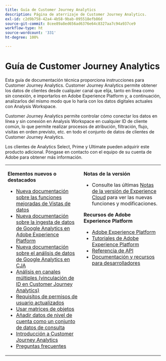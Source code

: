 ```yaml
---
title: Guía de Customer Journey Analytics
description: Página de aterrizaje de Customer Journey Analytics.
exl-id: c2d9b758-42a4-4b58-9bab-095518efb86d
source-git-commit: 8cee89a8ed656ad6376e64c8327aa7c94a937ce9
workflow-type: ht
source-wordcount: '331'
ht-degree: 100%

---
```


# Guía de Customer Journey Analytics

Esta guía de documentación técnica proporciona instrucciones para Customer Journey Analytics. Customer Journey Analytics permite obtener los datos de clientes desde cualquier canal que elija, tanto en línea como sin conexión, e importarlos en Adobe Experience Platform y, a continuación, analizarlos del mismo modo que lo haría con los datos digitales actuales con Analysis Workspace.

Customer Journey Analytics permite controlar cómo conectar los datos en línea y sin conexión en Analysis Workspace en cualquier ID de cliente común, lo que permite realizar procesos de atribución, filtración, flujo, visitas en orden previsto, etc. en todo el conjunto de datos de clientes de Customer Journey Analytics.

Los clientes de Analytics Select, Prime y Ultimate pueden adquirir este producto adicional. Póngase en contacto con el equipo de su cuenta de Adobe para obtener más información.

<table frame="none"> 
 <tbody> 
  <tr> 
   <td colname="col1" colsep="0" rowsep="0" valign="top"> <p class="head"> <b>Elementos nuevos o destacados</b> </p> <p> 
     <ul>
      <li><a href="https://experienceleague.adobe.com/docs/analytics-platform/using/cja-dataviews/data-views.html?lang=es#cja-dataviews"> Nueva documentación sobre las funciones mejoradas de Vistas de datos </a> </li>
      <li><a href="https://experienceleague.adobe.com/docs/analytics-platform/using/cja-usecases/ga-to-cja.html?lang=es#cja-usecases"> Nueva documentación sobre la ingesta de datos de Google Analytics en Adobe Experience Platform </a> </li>
      <li><a href="https://experienceleague.adobe.com/docs/analytics-platform/using/cja-usecases/ga-to-cja-reporting.html?lang=es#cja-usecases"> Nueva documentación sobre el análisis de datos de Google Analytics en CJA </a> </li>
      <li><a href="https://experienceleague.adobe.com/docs/analytics-platform/using/cja-connections/cca/overview.html?lang=es#cja-connections"> Análisis en canales múltiples (vinculación de ID en Customer Journey Analytics) </a> </li>
      <li><a href="https://experienceleague.adobe.com/docs/analytics-platform/using/cja-overview/cja-overview.html?lang=es#admin-access-permissions"> Requisitos de permisos de usuario actualizados </a> </li>
      <li><a href="https://experienceleague.adobe.com/docs/analytics-platform/using/cja-usecases/object-arrays.html?lang=es#cja-usecases"> Usar matrices de objetos </a> </li>
      <li><a href="https://experienceleague.adobe.com/docs/analytics-platform/using/cja-usecases/b2b.html?lang=es"> Añadir datos de nivel de cuenta como un conjunto de datos de consulta </a> </li>
      <li><a href="https://experienceleague.adobe.com/docs/analytics-platform/using/cja-overview/cja-getting-started.html?lang=es"> Introducción a Customer Journey Analytics </a> </li> 
      <li><a href="https://experienceleague.adobe.com/docs/analytics-platform/using/cja-overview/cja-faq.html?lang=es"> Preguntas frecuentes</a> </li> 
   <td colname="col2" valign="top"> <p class="head"><b>Notas de la versión</b> </p> 
    <ul> 
     <li>Consulte las últimas <a href="https://experienceleague.adobe.com/docs/release-notes/experience-cloud/current.html?lang=es" format="https" scope="external">Notas de la versión de Experience Cloud</a> para ver las nuevas funciones y modificaciones. </li> 
    </ul> <p class="head"> <b>Recursos de Adobe Experience Platform</b> </p> 
    <ul> 
     <li><a href="https://www.adobe.com/es/experience-platform.html" format="http" scope="external"> Adobe Experience Platform</a> </li> 
     <li> <a href="https://www.adobe.io/apis/experienceplatform/home/tutorials.html" format="https" scope="external"> Tutoriales de Adobe Experience Platform</a> </li> 
     <li><a href="https://www.adobe.io/apis/experienceplatform/home/api-reference.html" format="https" scope="external"> Referencia de API</a> </li> 
     <li><a href="https://www.adobe.com/es/experience-platform/documentation-and-developer-resources.html" format="https" scope="external"> Documentación y recursos para desarrolladores</a> </li> 
    </ul> </td> 
  </tr> 
 </tbody> 
</table>
